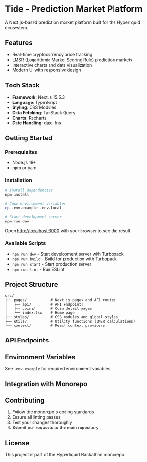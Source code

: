 # Tide - Prediction Market Platform

A Next.js-based prediction market platform built for the Hyperliquid ecosystem.

## Features

- Real-time cryptocurrency price tracking
- LMSR (Logarithmic Market Scoring Rule) prediction markets
- Interactive charts and data visualization
- Modern UI with responsive design

## Tech Stack

- **Framework**: Next.js 15.5.3
- **Language**: TypeScript
- **Styling**: CSS Modules
- **Data Fetching**: TanStack Query
- **Charts**: Recharts
- **Date Handling**: date-fns

## Getting Started

### Prerequisites

- Node.js 18+
- npm or yarn

### Installation

```bash
# Install dependencies
npm install

# Copy environment variables
cp .env.example .env.local

# Start development server
npm run dev
```

Open [http://localhost:3000](http://localhost:3000) with your browser to see the result.

### Available Scripts

- `npm run dev` - Start development server with Turbopack
- `npm run build` - Build for production with Turbopack
- `npm run start` - Start production server
- `npm run lint` - Run ESLint

## Project Structure

```
src/
├── pages/           # Next.js pages and API routes
│   ├── api/         # API endpoints
│   ├── coins/       # Coin detail pages
│   └── index.tsx    # Home page
├── styles/          # CSS modules and global styles
├── utils/           # Utility functions (LMSR calculations)
└── context/         # React context providers
```

## API Endpoints

## Environment Variables

See `.env.example` for required environment variables.

## Integration with Monorepo

## Contributing

1. Follow the monorepo's coding standards
2. Ensure all linting passes
3. Test your changes thoroughly
4. Submit pull requests to the main repository

## License

This project is part of the Hyperliquid Hackathon monorepo.
